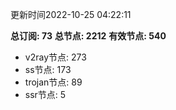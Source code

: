 更新时间2022-10-25 04:22:11

**总订阅: 73**
**总节点: 2212**
**有效节点: 540**
- v2ray节点: 273
- ss节点: 173
- trojan节点: 89
- ssr节点: 5

